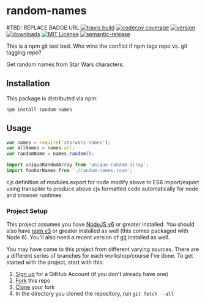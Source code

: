 # random-names



#TBD: REPLACE BADGE URL
[![travis build](https://img.shields.io/travis/kentcdodds/starwars-names.svg?style=flat-square)](https://travis-ci.org/kentcdodds/starwars-names)
[![codecov coverage](https://img.shields.io/codecov/c/github/kentcdodds/starwars-names.svg?style=flat-square)](https://codecov.io/github/kentcdodds/starwars-names)
[![version](https://img.shields.io/npm/v/starwars-names.svg?style=flat-square)](http://npm.im/starwars-names)
[![downloads](https://img.shields.io/npm/dm/starwars-names.svg?style=flat-square)](http://npm-stat.com/charts.html?package=starwars-names&from=2015-08-01)
[![MIT License](https://img.shields.io/npm/l/starwars-names.svg?style=flat-square)](http://opensource.org/licenses/MIT)
[![semantic-release](https://img.shields.io/badge/%20%20%F0%9F%93%A6%F0%9F%9A%80-semantic--release-e10079.svg?style=flat-square)](https://github.com/semantic-release/semantic-release)

This is a npm git test bed. Who wins the conflict if npm tags repo vs. git tagging repo? 

Get random names from Star Wars characters.


## Installation

This package is distributed via npm:

```
npm install random-names
```

## Usage

```javascript
var names = require('starwars-names');
var allNames = names.all;
var randomName = names.random();
```

```javascript
import uniqueRandomArray from 'unique-random-array';
import foobarNames from './random-names.json';
```

cjs definition of modules.export for node 
modify above to ES6 import/export using transpiler to produce above cjs formatted code automatically for node and browser runtimes. 


### Project Setup

This project assumes you have [NodeJS v6](http://nodejs.org/) or greater installed. You should
also have [npm v3](https://www.npmjs.com/) or greater installed as well (this comes packaged
with Node 6). You'll also need a recent version of [git](https://git-scm.com/) installed
as well.

You may have come to this project from different varying sources. There are a
different series of branches for each workshop/course I've done. To get started with
the project, start with this:

1. [Sign up](https://github.com/join) for a GitHub Account (if you don't already have one)
2. [Fork](https://help.github.com/articles/fork-a-repo/) this repo
3. [Clone](https://help.github.com/articles/cloning-a-repository/) your fork
4. In the directory you cloned the repository, run `git fetch --all`
